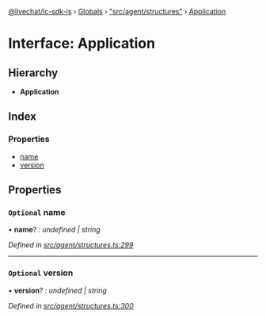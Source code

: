 [@livechat/lc-sdk-js](../README.md) › [Globals](../globals.md) › ["src/agent/structures"](../modules/_src_agent_structures_.md) › [Application](_src_agent_structures_.application.md)

# Interface: Application

## Hierarchy

* **Application**

## Index

### Properties

* [name](_src_agent_structures_.application.md#optional-name)
* [version](_src_agent_structures_.application.md#optional-version)

## Properties

### `Optional` name

• **name**? : *undefined | string*

*Defined in [src/agent/structures.ts:299](https://github.com/livechat/lc-sdk-js/blob/3cb601c/src/agent/structures.ts#L299)*

___

### `Optional` version

• **version**? : *undefined | string*

*Defined in [src/agent/structures.ts:300](https://github.com/livechat/lc-sdk-js/blob/3cb601c/src/agent/structures.ts#L300)*
